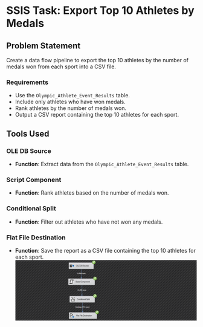 # SSIS Task: Export Top 10 Athletes by Medals

## Problem Statement
Create a data flow pipeline to export the top 10 athletes by the number of medals won from each sport into a CSV file.

### Requirements
- Use the `Olympic_Athlete_Event_Results` table.
- Include only athletes who have won medals.
- Rank athletes by the number of medals won.
- Output a CSV report containing the top 10 athletes for each sport.

## Tools Used

### OLE DB Source
- **Function**: Extract data from the `Olympic_Athlete_Event_Results` table.

### Script Component
- **Function**: Rank athletes based on the number of medals won.

### Conditional Split
- **Function**: Filter out athletes who have not won any medals.

### Flat File Destination
- **Function**: Save the report as a CSV file containing the top 10 athletes for each sport.
![alt text](../../imgs/Task3-flow.png)